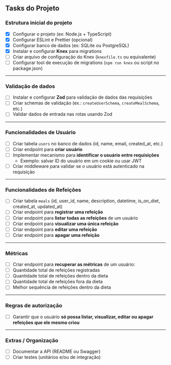 ## Tasks do Projeto

### Estrutura inicial do projeto

- [x] Configurar o projeto (ex: Node.js + TypeScript)
- [x] Configurar ESLint e Prettier (opcional)
- [x] Configurar banco de dados (ex: SQLite ou PostgreSQL)
- [x] Instalar e configurar **Knex** para migrations
- [ ] Criar arquivo de configuração do Knex (`knexfile.ts` ou equivalente)
- [ ] Configurar tool de execução de migrations (`npm run knex` ou script no package.json)

---

### Validação de dados

- [ ] Instalar e configurar **Zod** para validação de dados das requisições
- [ ] Criar schemas de validação (ex.: `createUserSchema`, `createMealSchema`, etc.)
- [ ] Validar dados de entrada nas rotas usando Zod

---

### Funcionalidades de Usuário

- [ ] Criar tabela `users` no banco de dados (id, name, email, created_at, etc.)
- [ ] Criar endpoint para **criar usuário**
- [ ] Implementar mecanismo para **identificar o usuário entre requisições**
  - Exemplo: salvar ID do usuário em um cookie ou usar JWT
- [ ] Criar middleware para validar se o usuário está autenticado na requisição

---

### Funcionalidades de Refeições

- [ ] Criar tabela `meals` (id, user_id, name, description, datetime, is_on_diet, created_at, updated_at)
- [ ] Criar endpoint para **registrar uma refeição**
- [ ] Criar endpoint para **listar todas as refeições** de um usuário
- [ ] Criar endpoint para **visualizar uma única refeição**
- [ ] Criar endpoint para **editar uma refeição**
- [ ] Criar endpoint para **apagar uma refeição**

---

### Métricas

- [ ] Criar endpoint para **recuperar as métricas** de um usuário:
- [ ] Quantidade total de refeições registradas
- [ ] Quantidade total de refeições dentro da dieta
- [ ] Quantidade total de refeições fora da dieta
- [ ] Melhor sequência de refeições dentro da dieta

---

### Regras de autorização

- [ ] Garantir que o usuário **só possa listar, visualizar, editar ou apagar refeições que ele mesmo criou**

---

### Extras / Organização

- [ ] Documentar a API (README ou Swagger)
- [ ] Criar testes (unitários e/ou de integração)
